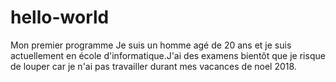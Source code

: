 # hello-world
Mon premier programme
Je suis un homme agé de 20 ans et je suis actuellement en école d'informatique.J'ai des examens bientôt que je risque de louper car je n'ai pas travailler durant mes vacances de noel 2018.
